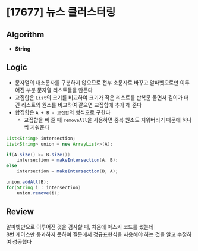 # [17677] 뉴스 클러스터링

## Algorithm
- **String**

## Logic
- 문자열의 대소문자를 구분하지 않으므로 전부 소문자로 바꾸고 알파벳으로만 이루어진 부분 문자열 리스트들을 만든다
- 교집합은 `List`의 크기를 비교하여 크기가 작은 리스트를 반복문 돌면서 길이가 더 긴 리스트와 원소를 비교하여 같으면 교집합에 추가 해 준다
- 합집합은 `A + B - 교집합`의 형식으로 구한다
    - 교집합을 빼 줄 때 `removeAll`을 사용하면 중복 원소도 지워버리기 때문에 하나씩 지워준다 

```java
List<String> intersection;
List<String> union = new ArrayList<>(A);

if(A.size() >= B.size())
    intersection = makeIntersection(A, B);
else
    intersection = makeIntersection(B, A);

union.addAll(B);
for(String i : intersection)
    union.remove(i);
```

## Review
알파벳만으로 이루어진 것을 검사할 때, 처음에 아스키 코드를 썼는데  
8번 케이스만 통과하지 못하여 질문에서 정규표현식을 사용해야 하는 것을 알고 수정하여 성공했다
